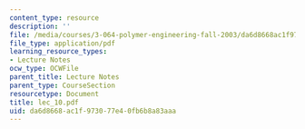 ```yaml
---
content_type: resource
description: ''
file: /media/courses/3-064-polymer-engineering-fall-2003/da6d8668ac1f973077e40fb6b8a83aaa_lec_10.pdf
file_type: application/pdf
learning_resource_types:
- Lecture Notes
ocw_type: OCWFile
parent_title: Lecture Notes
parent_type: CourseSection
resourcetype: Document
title: lec_10.pdf
uid: da6d8668-ac1f-9730-77e4-0fb6b8a83aaa
---
```


